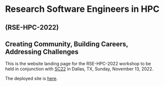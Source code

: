 # Research Software Engineers in HPC
## (RSE-HPC-2022)
## Creating Community, Building Careers, Addressing Challenges

This is the website landing page for the RSE-HPC-2022 workshop to be
held in conjunction with [SC22](https://sc22.supercomputing.org)
in Dallas, TX, Sunday, November 13, 2022.

The deployed site is [here](https://us-rse.org/rse-hpc-2022/).

